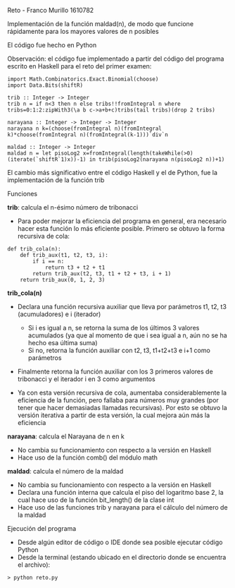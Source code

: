 Reto - Franco Murillo 1610782

Implementación de la función maldad(n), de modo que funcione rápidamente para los mayores valores de n posibles

El código fue hecho en Python

Observación: el código fue implementado a partir del código del programa escrito en Haskell para el reto del primer examen:

```
import Math.Combinatorics.Exact.Binomial(choose)
import Data.Bits(shiftR)

trib :: Integer -> Integer
trib n = if n<3 then n else tribs!!fromIntegral n where tribs=0:1:2:zipWith3(\a b c->a+b+c)tribs(tail tribs)(drop 2 tribs)

narayana :: Integer -> Integer -> Integer
narayana n k=(choose(fromIntegral n)(fromIntegral k)*choose(fromIntegral n)(fromIntegral(k-1)))`div`n

maldad :: Integer -> Integer
maldad n = let pisoLog2 x=fromIntegral(length(takeWhile(>0)(iterate(`shiftR`1)x))-1) in trib(pisoLog2(narayana n(pisoLog2 n))+1)
```

El cambio más significativo entre el código Haskell y el de Python, fue la implementación de la función trib

Funciones

__trib__: calcula el n-ésimo número de tribonacci

- Para poder mejorar la eficiencia del programa en general, era necesario hacer esta función lo más eficiente posible. Primero se obtuvo la forma recursiva de cola:

```
def trib_cola(n):
    def trib_aux(t1, t2, t3, i):
        if i == n:
            return t3 + t2 + t1
        return trib_aux(t2, t3, t1 + t2 + t3, i + 1)
    return trib_aux(0, 1, 2, 3)
```

__trib_cola(n)__
- Declara una función recursiva auxiliar que lleva por parámetros t1, t2, t3 (acumuladores) e i (iterador)
  - Si i es igual a n, se retorna la suma de los últimos 3 valores acumulados (ya que al momento de que i sea igual a n, aún no se ha hecho esa última suma)
  - Si no, retorna la función auxiliar con t2, t3, t1+t2+t3 e i+1 como parámetros
- Finalmente retorna la función auxiliar con los 3 primeros valores de tribonacci y el iterador i en 3 como argumentos

- Ya con esta versión recursiva de cola, aumentaba considerablemente la eficiencia de la función, pero fallaba para números muy grandes (por tener que hacer demasiadas llamadas recursivas). Por esto se obtuvo la versión iterativa a partir de esta versión, la cual mejora aún más la eficiencia

__narayana__: calcula el Narayana de n en k
- No cambia su funcionamiento con respecto a la versión en Haskell
- Hace uso de la función comb() del módulo math

__maldad__: calcula el número de la maldad
- No cambia su funcionamiento con respecto a la versión en Haskell
- Declara una función interna que calcula el piso del logaritmo base 2, la cual hace uso de la función bit_length() de la clase int
- Hace uso de las funciones trib y narayana para el cálculo del número de la maldad

Ejecución del programa
- Desde algún editor de código o IDE donde sea posible ejecutar código Python
- Desde la terminal (estando ubicado en el directorio donde se encuentra el archivo):
  
```
> python reto.py
```
